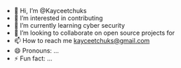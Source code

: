 - 👋 Hi, I’m @Kayceetchuks
- 👀 I’m interested in contributing 
- 🌱 I’m currently learning cyber security 
- 💞️ I’m looking to collaborate on open source projects for 
- 📫 How to reach me kayceetchuks@gmail.com
- 😄 Pronouns: ...
- ⚡ Fun fact: ...

<!---
Kayceetchuks/Kayceetchuks is a ✨ special ✨ repository because its `README.md` (this file) appears on your GitHub profile.
You can click the Preview link to take a look at your changes.
--->
